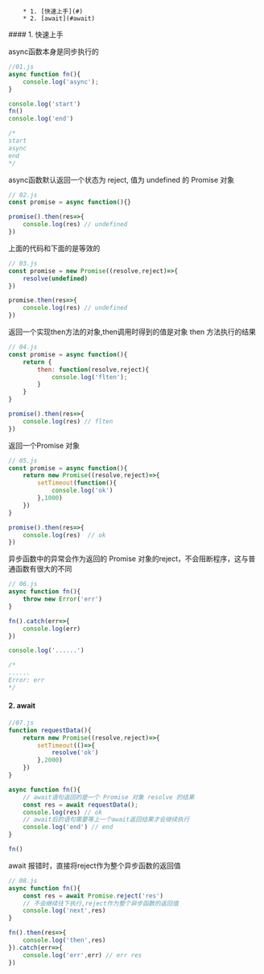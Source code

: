 <!-- vscode-markdown-toc -->
		* 1. [快速上手](#)
		* 2. [await](#await)

<!-- vscode-markdown-toc-config
	numbering=true
	autoSave=true
	/vscode-markdown-toc-config -->
<!-- /vscode-markdown-toc -->####  1. <a name=''></a>快速上手

async函数本身是同步执行的

```javascript
//01.js
async function fn(){
    console.log('async');
}

console.log('start')
fn()
console.log('end')

/*
start
async
end
*/ 

```
async函数默认返回一个状态为 reject, 值为 undefined 的 Promise 对象

```javascript
// 02.js
const promise = async function(){}

promise().then(res=>{
    console.log(res) // undefined
})
```

上面的代码和下面的是等效的

```javascript
// 03.js
const promise = new Promise((resolve,reject)=>{
    resolve(undefined)
})

promise.then(res=>{
    console.log(res) // undefined
})

```

返回一个实现then方法的对象,then调用时得到的值是对象 then 方法执行的结果

```javascript
// 04.js
const promise = async function(){
    return {
        then: function(resolve,reject){
            console.log('flten');
        }
    }
}

promise().then(res=>{
    console.log(res) // flten
})
```

返回一个Promise 对象

```javascript
// 05.js
const promise = async function(){
    return new Promise((resolve,reject)=>{
        setTimeout(function(){
            console.log('ok')
        },1000)
    })
}

promise().then(res=>{
    console.log(res)  // ok
})
```

异步函数中的异常会作为返回的 Promise 对象的reject，不会阻断程序，这与普通函数有很大的不同

```javascript
// 06.js
async function fn(){
    throw new Error('err')
}

fn().catch(err=>{
    console.log(err)
})

console.log('......')

/*
......
Error: err
*/
```
####  2. <a name='await'></a>await

```javascript
//07.js
function requestData(){
    return new Promise((resolve,reject)=>{
        setTimeout(()=>{
            resolve('ok')
        },2000)
    })
}

async function fn(){
    // await语句返回的是一个 Promise 对象 resolve 的结果
    const res = await requestData();
    console.log(res) // ok
    // await后的语句需要等上一个await返回结果才会继续执行
    console.log('end') // end
}

fn()
```

await 报错时，直接将reject作为整个异步函数的返回值 

```javascript
// 08.js
async function fn(){
    const res = await Promise.reject('res')
    // 不会继续往下执行,reject作为整个异步函数的返回值 
    console.log('next',res)
}

fn().then(res=>{
    console.log('then',res)
}).catch(err=>{
    console.log('err',err) // err res
})
```